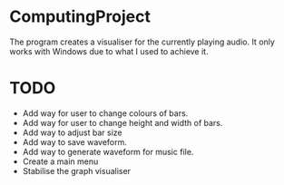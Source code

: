 # ComputingProject

The program creates a visualiser for the currently playing audio. It only works with Windows due to what I used to achieve it.


# TODO

- Add way for user to change colours of bars.
- Add way for user to change height and width of bars.
- Add way to adjust bar size
- Add way to save waveform.
- Add way to generate waveform for music file.
- Create a main menu
- Stabilise the graph visualiser
